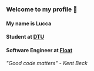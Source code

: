 ### Welcome to my profile 👋

#### My name is Lucca

#### Student at **[DTU](https://www.dtu.dk/)**

#### Software Engineer at **[Float](https://www.floatanalytics.com/)**

*"Good code matters" - Kent Beck*
